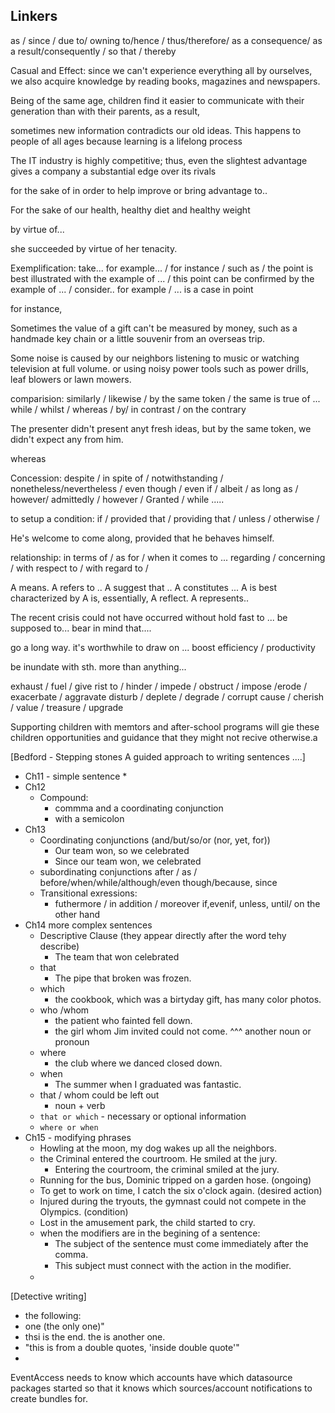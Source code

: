 ## Linkers

as / since / due to/ owning to/hence / thus/therefore/ as a consequence/
as a result/consequently / so that / thereby

Casual and Effect:
since we can't experience everything all by ourselves, we also acquire knowledge by reading
books, magazines and newspapers.

Being of the same age, children find it easier to communicate with their generation than
with their parents, as a result, 

sometimes new information contradicts our old ideas. This happens to people of all ages 
because learning is a lifelong process

The IT industry is highly competitive; thus, even the slightest advantage gives a company
a substantial edge over its rivals

for the sake of
in order to help
improve or bring advantage to.. 

For the sake of our health, healthy diet and healthy weight

by virtue of...

she succeeded by virtue of her tenacity.


Exemplification:
take... for example... / for instance / such as / 
the point is best illustrated with the example of ... /
this point can be confirmed by the example of ... / 
consider.. for example / ... is a case in point


for instance, 

Sometimes the value of a gift can't be measured by money, such as a handmade key chain or 
a little souvenir from an overseas trip.

Some noise is caused by our neighbors listening to music or watching television at full volume.
or using noisy power tools such as power drills, leaf blowers or lawn mowers.

comparision:
similarly / likewise / by the same token / the same is true of ...
while / whilst / whereas / by/ in contrast / 
on the contrary

The presenter didn't present anyt fresh ideas, but by the same token, we didn't expect any from him.

whereas


Concession:
despite / in spite of / notwithstanding / nonetheless/nevertheless / even though / 
even if / albeit / as long as / 
however/ admittedly / however / Granted / while .....

to setup a condition:
if / provided that / providing that / unless / otherwise / 

He's welcome to come along, provided that he behaves himself.


relationship:
in terms of / as for / when it comes to ...
regarding / concerning / with respect to / with regard to /


A means.
A refers to ..
A suggest that ..
A constitutes ...
A is best characterized by 
A is, essentially, 
A reflect.
A represents..


The recent crisis could not have occurred without
hold fast to ...
be supposed to...
bear in mind that....

go a long way. 
it's worthwhile to 
draw on ...
boost efficiency / productivity


be inundate with sth.
more than anything...


exhaust / fuel / give rist to / 
hinder / impede / obstruct / impose 
/erode / exacerbate / aggravate
disturb / deplete / degrade / corrupt 
cause / cherish / value / treasure / upgrade

Supporting children with memtors and after-school programs will gie these children opportunities and guidance
that they might not recive otherwise.a

[Bedford - Stepping stones A guided approach to writing sentences ....]
- Ch11 - simple sentence
  *
- Ch12  
  * Compound: 
    - commma and a coordinating conjunction
    - with a semicolon
- Ch13
  * Coordinating conjunctions (and/but/so/or (nor, yet, for))
    * Our team won, so we celebrated
    * Since our team won, we celebrated
  * subordinating conjunctions
    after / as / before/when/while/although/even though/because, since
  * Transitional exressions:
    - futhermore / in addition / moreover
      if,evenif, unless, until/ on the other hand
- Ch14 more complex sentences
  * Descriptive Clause (they appear directly after the word tehy describe)
    * The team that won celebrated
  * that 
    *  The pipe that broken was frozen.
  * which 
    * the cookbook, which was a birtyday gift, has many color photos.
  * who /whom
    * the patient who fainted fell down.
    * the girl whom Jim invited could not come.
                    ^^^ another noun or pronoun
  * where 
    * the club where we danced closed down.
  * when
    * The summer when I graduated was fantastic.
  * that / whom could be left out
    * noun + verb
  * `that or which` - necessary or optional information
  * `where or when `
- Ch15 - modifying phrases
  * Howling at the moon, my dog wakes up all the neighbors.
  * the Criminal entered the courtroom. He smiled at the jury.
    * Entering the courtroom, the criminal smiled at the jury.
  * Running for the bus, Dominic tripped on a garden hose. (ongoing)
  * To get to work on time, I catch the six o'clock again. (desired action)
  * Injured during the tryouts, the gymnast could not compete in the Olympics. (condition)
  * Lost in the amusement park, the child started to cry. 
  * when the modifiers are in the begining of a sentence: 
    * The subject of the sentence must come immediately after the comma.
    * This subject must connect with the action in the modiﬁer.
  * 

[Detective writing]
- the following: 
- one (the only one)"
- thsi is the end. the is another one.
- "this is from a double quotes, 'inside double quote'"
- 

EventAccess needs to know which accounts have which datasource packages started so that it knows which sources/account notifications to create bundles for.